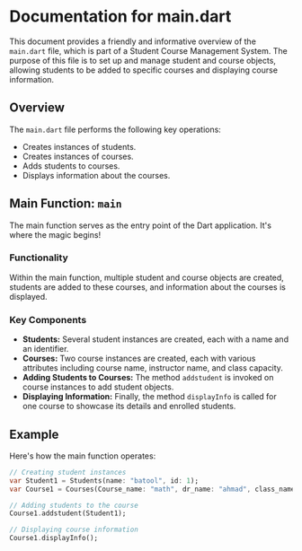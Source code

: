 # Documentation for main.dart

This document provides a friendly and informative overview of the `main.dart` file, which is part of a Student Course Management System. The purpose of this file is to set up and manage student and course objects, allowing students to be added to specific courses and displaying course information.

## Overview

The `main.dart` file performs the following key operations:

- Creates instances of students.
- Creates instances of courses.
- Adds students to courses.
- Displays information about the courses.

## Main Function: `main`

The main function serves as the entry point of the Dart application. It's where the magic begins!

### Functionality

Within the main function, multiple student and course objects are created, students are added to these courses, and information about the courses is displayed.

### Key Components

- **Students:** Several student instances are created, each with a name and an identifier.
- **Courses:** Two course instances are created, each with various attributes including course name, instructor name, and class capacity.
- **Adding Students to Courses:** The method `addstudent` is invoked on course instances to add student objects.
- **Displaying Information:** Finally, the method `displayInfo` is called for one course to showcase its details and enrolled students.

## Example

Here's how the main function operates:

```dart
// Creating student instances
var Student1 = Students(name: "batool", id: 1);
var Course1 = Courses(Course_name: "math", dr_name: "ahmad", class_name: "H", class_num: 3, student: [], class_capacity: 30);

// Adding students to the course
Course1.addstudent(Student1);

// Displaying course information
Course1.displayInfo();
